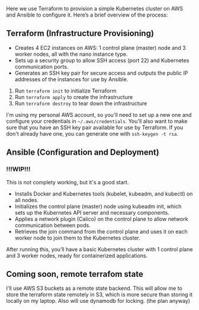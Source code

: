 Here we use Terraform to provision a simple Kubernetes cluster on AWS and Ansible to configure it. Here’s a brief overview of the process:

## Terraform (Infrastructure Provisioning)

- Creates 4 EC2 instances on AWS: 1 control plane (master) node and 3 worker nodes, all with the nano instance type.
- Sets up a security group to allow SSH access (port 22) and Kubernetes communication ports.
- Generates an SSH key pair for secure access and outputs the public IP addresses of the instances for use by Ansible.

1. Run `terraform init` to initialize Terraform
2. Run `terraform apply` to create the infrastructure
3. Run `terraform destroy` to tear down the infrastructure

I'm using my personal AWS account, so you'll need to set up a new one and configure your credentials in `~/.aws/credentials`. You'll also want to make sure that you have an SSH key pair available for use by Terraform. If you don't already have one, you can generate one with `ssh-keygen -t rsa`.

## Ansible (Configuration and Deployment)

### !!!WIP!!!

This is not complety working, but it's a good start.

- Installs Docker and Kubernetes tools (kubelet, kubeadm, and kubectl) on all nodes.
- Initializes the control plane (master) node using kubeadm init, which sets up the Kubernetes API server and necessary components.
- Applies a network plugin (Calico) on the control plane to allow network communication between pods.
- Retrieves the join command from the control plane and uses it on each worker node to join them to the Kubernetes cluster.

After running this, you’ll have a basic Kubernetes cluster with 1 control plane and 3 worker nodes, ready for containerized applications.

## Coming soon, remote terrafom state

I'll use AWS S3 buckets as a remote state backend. This will allow me to store the terraform state remotely in S3, which is more secure than storing it locally on my laptop. Also will use dynamodb for locking. (the plan anyway)
